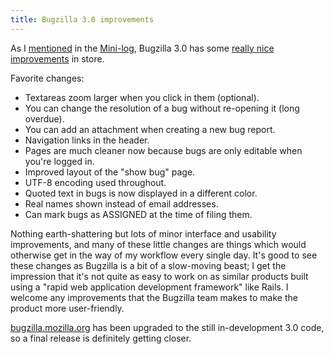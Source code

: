```yaml
---
title: Bugzilla 3.0 improvements
---
```


As I [mentioned](http://www.wincent.com/a/about/wincent/weblog/mini-log/archives/2007/01/bugzilla_30.php) in the [Mini-log](http://www.wincent.com/a/about/wincent/weblog/mini-log/archives/), Bugzilla 3.0 has some [really nice improvements](https://bugzilla.mozilla.org/page.cgi?id=upgrade-2006-12-26.html) in store.

Favorite changes:

-   Textareas zoom larger when you click in them (optional).
-   You can change the resolution of a bug without re-opening it (long overdue).
-   You can add an attachment when creating a new bug report.
-   Navigation links in the header.
-   Pages are much cleaner now because bugs are only editable when you're logged in.
-   Improved layout of the "show bug" page.
-   UTF-8 encoding used throughout.
-   Quoted text in bugs is now displayed in a different color.
-   Real names shown instead of email addresses.
-   Can mark bugs as ASSIGNED at the time of filing them.

Nothing earth-shattering but lots of minor interface and usability improvements, and many of these little changes are things which would otherwise get in the way of my workflow every single day. It's good to see these changes as Bugzilla is a bit of a slow-moving beast; I get the impression that it's not quite as easy to work on as similar products built using a "rapid web application development framework" like Rails. I welcome any improvements that the Bugzilla team makes to make the product more user-friendly.

[bugzilla.mozilla.org](http://bugzilla.mozilla.org/) has been upgraded to the still in-development 3.0 code, so a final release is definitely getting closer.
